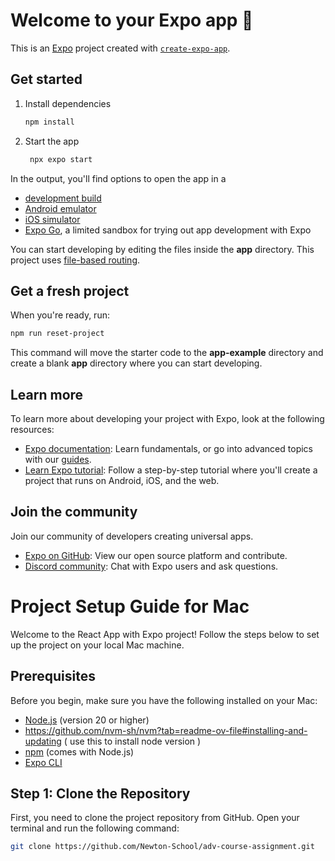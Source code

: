 # Welcome to your Expo app 👋

This is an [Expo](https://expo.dev) project created with [`create-expo-app`](https://www.npmjs.com/package/create-expo-app).

## Get started

1. Install dependencies

   ```bash
   npm install
   ```

2. Start the app

   ```bash
    npx expo start
   ```

In the output, you'll find options to open the app in a

- [development build](https://docs.expo.dev/develop/development-builds/introduction/)
- [Android emulator](https://docs.expo.dev/workflow/android-studio-emulator/)
- [iOS simulator](https://docs.expo.dev/workflow/ios-simulator/)
- [Expo Go](https://expo.dev/go), a limited sandbox for trying out app development with Expo

You can start developing by editing the files inside the **app** directory. This project uses [file-based routing](https://docs.expo.dev/router/introduction).

## Get a fresh project

When you're ready, run:

```bash
npm run reset-project
```

This command will move the starter code to the **app-example** directory and create a blank **app** directory where you can start developing.

## Learn more

To learn more about developing your project with Expo, look at the following resources:

- [Expo documentation](https://docs.expo.dev/): Learn fundamentals, or go into advanced topics with our [guides](https://docs.expo.dev/guides).
- [Learn Expo tutorial](https://docs.expo.dev/tutorial/introduction/): Follow a step-by-step tutorial where you'll create a project that runs on Android, iOS, and the web.

## Join the community

Join our community of developers creating universal apps.

- [Expo on GitHub](https://github.com/expo/expo): View our open source platform and contribute.
- [Discord community](https://chat.expo.dev): Chat with Expo users and ask questions.

# Project Setup Guide for Mac

Welcome to the React App with Expo project! Follow the steps below to set up the project on your local Mac machine.

## Prerequisites

Before you begin, make sure you have the following installed on your Mac:

- [Node.js](https://nodejs.org/) (version 20 or higher)
- https://github.com/nvm-sh/nvm?tab=readme-ov-file#installing-and-updating ( use this to install node version )
- [npm](https://www.npmjs.com/) (comes with Node.js)
- [Expo CLI](https://docs.expo.dev/get-started/installation/)

## Step 1: Clone the Repository

First, you need to clone the project repository from GitHub. Open your terminal and run the following command:

```bash
git clone https://github.com/Newton-School/adv-course-assignment.git
